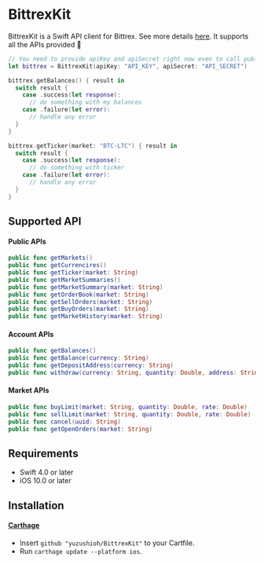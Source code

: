 # BittrexKit

BittrexKit is a Swift API client for Bittrex. See more details [here](https://www.bittrex.com/Home/Api).
It supports all the APIs provided 🎉

```swift
// You need to provide apiKey and apiSecret right now even to call public APIs.
let bittrex = BittrexKit(apiKey: "API_KEY", apiSecret: "API_SECRET")

bittrex.getBalances() { result in
  switch result {
    case .success(let response):
      // do something with my balances
    case .failure(let error):
      // handle any error
  }
}

bittrex.getTicker(market: "BTC-LTC") { result in
  switch result {
    case .success(let response):
      // do something with ticker
    case .failure(let error):
      // handle any error
  }
}
```

## Supported API
#### Public APIs
```swift
public func getMarkets()
public func getCurrencires()
public func getTicker(market: String)
public func getMarketSummaries()
public func getMarketSummary(market: String)
public func getOrderBook(market: String)
public func getSellOrders(market: String)
public func getBuyOrders(market: String)
public func getMarketHistory(market: String)
```

#### Account APIs
```swift
public func getBalances()
public func getBalance(currency: String)
public func getDepositAddress(currency: String)
public func withdraw(currency: String, quantity: Double, address: String)
```

#### Market APIs
```swift
public func buyLimit(market: String, quantity: Double, rate: Double)
public func sellLimit(market: String, quantity: Double, rate: Double)
public func cancel(uuid: String)
public func getOpenOrders(market: String)
```

## Requirements
- Swift 4.0 or later
- iOS 10.0 or later

## Installation
#### [Carthage](https://github.com/Carthage/Carthage)

- Insert `github "yuzushioh/BittrexKit"` to your Cartfile.
- Run `carthage update --platform ios`.
